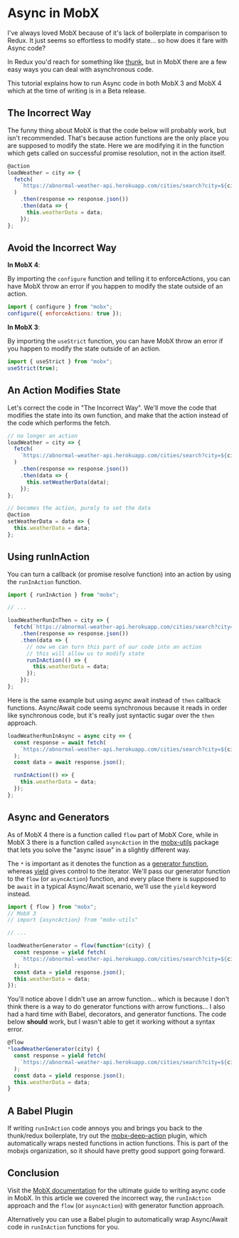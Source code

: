 # Async in MobX

I've always loved MobX because of it's lack of boilerplate in comparison to Redux. It just seems so effortless to modify state... so how does it fare with Async code?

In Redux you'd reach for something like [thunk](https://github.com/gaearon/redux-thunk), but in MobX there are a few easy ways you can deal with asynchronous code.

This tutorial explains how to run Async code in both MobX 3 and MobX 4 which at the time of writing is in a Beta release.

## The Incorrect Way

The funny thing about MobX is that the code below will probably work, but isn't recommended. That's because action functions are the only place you are supposed to modify the state. Here we are modifying it in the function which gets called on successful promise resolution, not in the action itself.

```js
@action
loadWeather = city => {
  fetch(
    `https://abnormal-weather-api.herokuapp.com/cities/search?city=${city}`
  )
    .then(response => response.json())
    .then(data => {
      this.weatherData = data;
    });
};
```

## Avoid the Incorrect Way

**In MobX 4**:

By importing the `configure` function and telling it to enforceActions, you can have MobX throw an error if you happen to modify the state outside of an action.

```js
import { configure } from "mobx";
configure({ enforceActions: true });
```

**In MobX 3**:

By importing the `useStrict` function, you can have MobX throw an error if you happen to modify the state outside of an action.

```js
import { useStrict } from "mobx";
useStrict(true);
```

## An Action Modifies State

Let's correct the code in "The Incorrect Way". We'll move the code that modifies the state into its own function, and make that the action instead of the code which performs the fetch.

```js
// no longer an action
loadWeather = city => {
  fetch(
    `https://abnormal-weather-api.herokuapp.com/cities/search?city=${city}`
  )
    .then(response => response.json())
    .then(data => {
      this.setWeatherData(data);
    });
};

// becomes the action, purely to set the data
@action
setWeatherData = data => {
  this.weatherData = data;
};
```

## Using runInAction

You can turn a callback (or promise resolve function) into an action by using the `runInAction` function.

```js
import { runInAction } from "mobx";

// ...

loadWeatherRunInThen = city => {
  fetch(`https://abnormal-weather-api.herokuapp.com/cities/search?city=${city}`)
    .then(response => response.json())
    .then(data => {
      // now we can turn this part of our code into an action
      // this will allow us to modify state
      runInAction(() => {
        this.weatherData = data;
      });
    });
};
```

Here is the same example but using async await instead of `then` callback functions. Async/Await code seems synchronous because it reads in order like synchronous code, but it's really just syntactic sugar over the `then` approach.

```js
loadWeatherRunInAsync = async city => {
  const response = await fetch(
    `https://abnormal-weather-api.herokuapp.com/cities/search?city=${city}`
  );
  const data = await response.json();

  runInAction(() => {
    this.weatherData = data;
  });
};
```

## Async and Generators

As of MobX 4 there is a function called `flow` part of MobX Core, while in MobX 3 there is a function called `asyncAction` in the [mobx-utils](https://www.npmjs.com/package/mobx-utils) package that lets you solve the "async issue" in a slightly different way.

The `*` is important as it denotes the function as a [generator function](https://developer.mozilla.org/en-US/docs/Web/JavaScript/Reference/Statements/function*), whereas [yield](https://developer.mozilla.org/en-US/docs/Web/JavaScript/Reference/Operators/yield) gives control to the iterator. We'll pass our generator function to the `flow` (or `asyncAction`) function, and every place there is supposed to be `await` in a typical Async/Await scenario, we'll use the `yield` keyword instead.

```js
import { flow } from "mobx";
// MobX 3
// import {asyncAction} from "mobx-utils"

// ...

loadWeatherGenerator = flow(function*(city) {
  const response = yield fetch(
    `https://abnormal-weather-api.herokuapp.com/cities/search?city=${city}`
  );
  const data = yield response.json();
  this.weatherData = data;
});
```

You'll notice above I didn't use an arrow function... which is because I don't think there is a way to do generator functions with arrow functions... I also had a hard time with Babel, decorators, and generator functions. The code below **should** work, but I wasn't able to get it working without a syntax error.

```js
@flow
*loadWeatherGenerator(city) {
  const response = yield fetch(
    `https://abnormal-weather-api.herokuapp.com/cities/search?city=${city}`
  );
  const data = yield response.json();
  this.weatherData = data;
}
```

## A Babel Plugin

If writing `runInAction` code annoys you and brings you back to the thunk/redux boilerplate, try out the [mobx-deep-action](https://github.com/mobxjs/babel-plugin-mobx-deep-action) plugin, which automatically wraps nested functions in action functions. This is part of the mobxjs organization, so it should have pretty good support going forward.

## Conclusion

Visit the [MobX documentation](https://mobx.js.org/best/actions.html#writing-asynchronous-actions) for the ultimate guide to writing async code in MobX. In this article we covered the incorrect way, the `runInAction` approach and the `flow` (or `asyncAction`) with generator function approach.

Alternatively you can use a Babel plugin to automatically wrap Async/Await code in `runInAction` functions for you.
